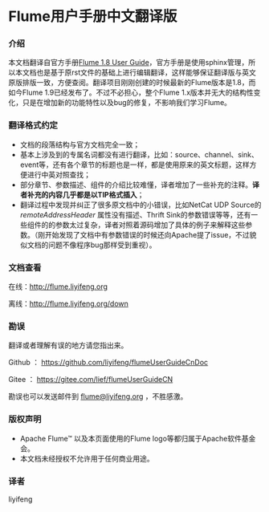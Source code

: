 # Flume用户手册中文翻译版

### 介绍
本文档翻译自官方手册[Flume 1.8 User Guide](http://flume.apache.org/releases/content/1.8.0/FlumeUserGuide.html)，官方手册是使用sphinx管理，所以本文档也是基于原rst文件的基础上进行编辑翻译，这样能够保证翻译版与英文原版排版一致，方便查阅。翻译项目刚刚创建的时候最新的Flume版本是1.8，而如今Flume 1.9已经发布了。不过不必担心，整个Flume 1.x版本并无大的结构性变化，只是在增加新的功能特性以及bug的修复，不影响我们学习Flume。


### 翻译格式约定

- 文档的段落结构与官方文档完全一致；
- 基本上涉及到的专属名词都没有进行翻译，比如：source、channel、sink、event等，还有各个章节的标题也是一样，都是使用原来的英文标题，这样方便进行中英对照查找；
- 部分章节、参数描述、组件的介绍比较难懂，译者增加了一些补充的注释。**译者补充的内容几乎都是以TIP格式插入**；
- 翻译过程中发现并纠正了很多原文档中的小错误，比如NetCat UDP Source的 *remoteAddressHeader* 属性没有描述、Thrift Sink的参数错误等等，还有一些组件的的参数太过复杂，译者对照着源码增加了具体的例子来解释这些参数。（刚开始发现了文档中有参数错误的时候还向Apache提了issue，不过貌似文档的问题不像程序bug那样受到重视）。


### 文档查看
在线：http://flume.liyifeng.org

离线：http://flume.liyifeng.org/down

### 勘误

翻译或者理解有误的地方请您指出来。

Github ： https://github.com/liyifeng/flumeUserGuideCnDoc

Gitee  ： https://gitee.com/lief/flumeUserGuideCN

勘误也可以发送邮件到 flume@liyifeng.org ，不胜感激。

### 版权声明
- Apache Flume™ 以及本页面使用的Flume logo等都归属于Apache软件基金会。
- 本文档未经授权不允许用于任何商业用途。

### 译者
liyifeng 